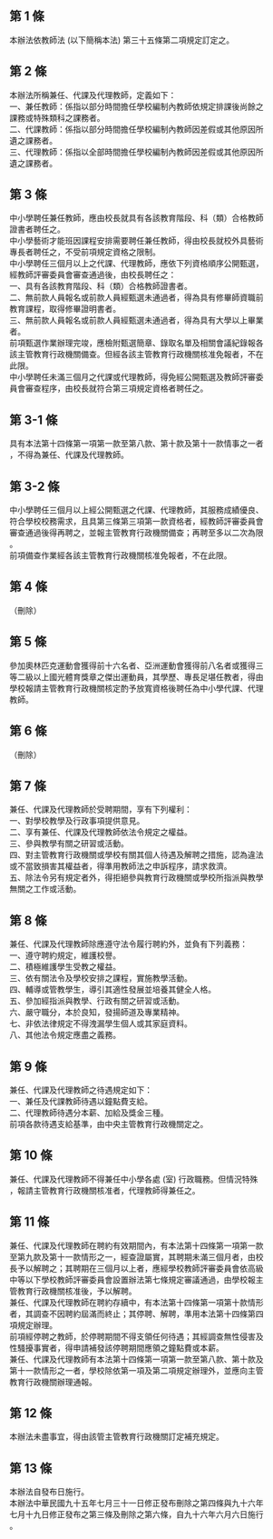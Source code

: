 第 1 條
-------
本辦法依教師法 (以下簡稱本法) 第三十五條第二項規定訂定之。

第 2 條
-------
本辦法所稱兼任、代課及代理教師，定義如下：  
一、兼任教師：係指以部分時間擔任學校編制內教師依規定排課後尚餘之  
    課務或特殊類科之課務者。  
二、代課教師：係指以部分時間擔任學校編制內教師因差假或其他原因所  
    遺之課務者。  
三、代理教師：係指以全部時間擔任學校編制內教師因差假或其他原因所  
    遺之課務者。

第 3 條
-------
中小學聘任兼任教師，應由校長就具有各該教育階段、科（類）合格教師  
證書者聘任之。  
中小學藝術才能班因課程安排需要聘任兼任教師，得由校長就校外具藝術  
專長者聘任之，不受前項規定資格之限制。  
中小學聘任三個月以上之代課、代理教師，應依下列資格順序公開甄選，  
經教師評審委員會審查通過後，由校長聘任之：  
一、具有各該教育階段、科（類）合格教師證書者。  
二、無前款人員報名或前款人員經甄選未通過者，得為具有修畢師資職前  
    教育課程，取得修畢證明書者。  
三、無前款人員報名或前款人員經甄選未通過者，得為具有大學以上畢業  
    者。  
前項甄選作業辦理完竣，應檢附甄選簡章、錄取名單及相關會議紀錄報各  
該主管教育行政機關備查。但經各該主管教育行政機關核准免報者，不在  
此限。  
中小學聘任未滿三個月之代課或代理教師，得免經公開甄選及教師評審委  
員會審查程序，由校長就符合第三項規定資格者聘任之。

第 3-1 條
---------
具有本法第十四條第一項第一款至第八款、第十款及第十一款情事之一者  
，不得為兼任、代課及代理教師。

第 3-2 條
---------
中小學聘任三個月以上經公開甄選之代課、代理教師，其服務成績優良、  
符合學校校務需求，且具第三條第三項第一款資格者，經教師評審委員會  
審查通過後得再聘之，並報主管教育行政機關備查；再聘至多以二次為限  
。  
前項備查作業經各該主管教育行政機關核准免報者，不在此限。

第 4 條
-------
（刪除）

第 5 條
-------
參加奧林匹克運動會獲得前十六名者、亞洲運動會獲得前八名者或獲得三  
等二級以上國光體育獎章之傑出運動員，其學歷、專長足堪任教者，得由  
學校報請主管教育行政機關核定酌予放寬資格後聘任為中小學代課、代理  
教師。

第 6 條
-------
（刪除）

第 7 條
-------
兼任、代課及代理教師於受聘期間，享有下列權利：  
一、對學校教學及行政事項提供意見。  
二、享有兼任、代課及代理教師依法令規定之權益。  
三、參與教學有關之研習或活動。  
四、對主管教育行政機關或學校有關其個人待遇及解聘之措施，認為違法  
    或不當致損害其權益者，得準用教師法之申訴程序，請求救濟。  
五、除法令另有規定者外，得拒絕參與教育行政機關或學校所指派與教學  
    無關之工作或活動。

第 8 條
-------
兼任、代課及代理教師除應遵守法令履行聘約外，並負有下列義務：  
一、遵守聘約規定，維護校譽。  
二、積極維護學生受教之權益。  
三、依有關法令及學校安排之課程，實施教學活動。  
四、輔導或管教學生，導引其適性發展並培養其健全人格。  
五、參加經指派與教學、行政有關之研習或活動。  
六、嚴守職分，本於良知，發揚師道及專業精神。  
七、非依法律規定不得洩漏學生個人或其家庭資料。  
八、其他法令規定應盡之義務。

第 9 條
-------
兼任、代課及代理教師之待遇規定如下：  
一、兼任及代課教師待遇以鐘點費支給。  
二、代理教師待遇分本薪、加給及獎金三種。  
前項各款待遇支給基準，由中央主管教育行政機關定之。

第 10 條
--------
兼任、代課及代理教師不得兼任中小學各處 (室) 行政職務。但情況特殊  
，報請主管教育行政機關核准者，代理教師得兼任之。

第 11 條
--------
兼任、代課及代理教師在聘約有效期間內，有本法第十四條第一項第一款  
至第九款及第十一款情形之一，經查證屬實，其聘期未滿三個月者，由校  
長予以解聘之；其聘期在三個月以上者，應經學校教師評審委員會依高級  
中等以下學校教師評審委員會設置辦法第七條規定審議通過，由學校報主  
管教育行政機關核准後，予以解聘。  
兼任、代課及代理教師在聘約存續中，有本法第十四條第一項第十款情形  
者，其調查不因聘約屆滿而終止；其停聘、解聘，準用本法第十四條第四  
項規定辦理。  
前項經停聘之教師，於停聘期間不得支領任何待遇；其經調查無性侵害及  
性騷擾事實者，得申請補發該停聘期間應領之鐘點費或本薪。  
兼任、代課及代理教師有本法第十四條第一項第一款至第八款、第十款及  
第十一款情形之一者，學校除依第一項及第二項規定辦理外，並應向主管  
教育行政機關辦理通報。

第 12 條
--------
本辦法未盡事宜，得由該管主管教育行政機關訂定補充規定。

第 13 條
--------
本辦法自發布日施行。  
本辦法中華民國九十五年七月三十一日修正發布刪除之第四條與九十六年  
七月十九日修正發布之第三條及刪除之第六條，自九十六年六月六日施行  
。

